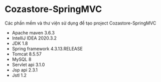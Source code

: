 # Cozastore-SpringMVC
Các phần mềm và thư viện sử dụng để tạo project Cozastore-SpringMVC
- Apache maven 3.6.3
- IntelliJ IDEA 2020.3.2
- JDK 1.8
- Spring framework 4.3.13.RELEASE
- Tomcat 8.5.57
- MySQL 8
- Servlet api 3.1.0
- Jsp api 2.3.1
- Jstl 1.2